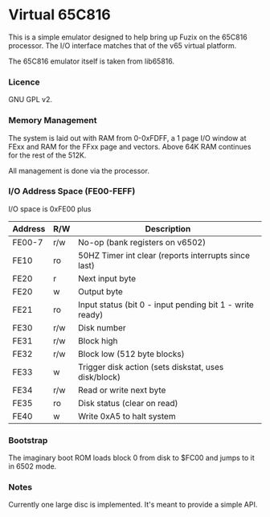 # Virtual 65C816

This is a simple emulator designed to help bring up Fuzix on the 65C816
processor. The I/O interface matches that of the v65 virtual platform.

The 65C816 emulator itself is taken from lib65816.

### Licence

GNU GPL v2.

### Memory Management

The system is laid out with RAM from 0-0xFDFF, a 1 page I/O window at FExx
and RAM for the FFxx page and vectors. Above 64K RAM continues for the
rest of the 512K.

All management is done via the processor.

### I/O Address Space (FE00-FEFF)

I/O space is 0xFE00 plus

| Address | R/W | Description
| ------- | --- | -----------
| FE00-7  | r/w	| No-op (bank registers on v6502)
| FE10    | ro	| 50HZ Timer int clear (reports interrupts since last)
| FE20    | r   | Next input byte
| FE20    | w   | Output byte
| FE21    | ro  | Input status (bit 0 - input pending bit 1 - write ready)
| FE30    | r/w | Disk number
| FE31    | r/w | Block high
| FE32    | r/w | Block low	(512 byte blocks)
| FE33    | w   | Trigger disk action (sets diskstat, uses disk/block)
| FE34    | r/w | Read or write next byte
| FE35    | ro  | Disk status (clear on read)
| FE40    | w   | Write 0xA5 to halt system

### Bootstrap

The imaginary boot ROM loads block 0 from disk to $FC00 and jumps to it in
6502 mode.

### Notes

Currently one large disc is implemented. It's meant to provide a simple
API.
